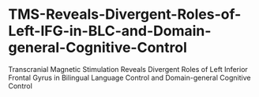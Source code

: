 # TMS-Reveals-Divergent-Roles-of-Left-IFG-in-BLC-and-Domain-general-Cognitive-Control
Transcranial Magnetic Stimulation Reveals Divergent Roles of Left Inferior Frontal Gyrus in Bilingual Language Control and Domain-general Cognitive Control
